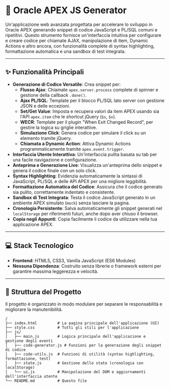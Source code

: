 # 🚀 Oracle APEX JS Generator

Un'applicazione web avanzata progettata per accelerare lo sviluppo in Oracle APEX generando snippet di codice JavaScript e PL/SQL comuni e ripetitivi. Questo strumento fornisce un'interfaccia intuitiva per configurare e creare codice per chiamate AJAX, manipolazione di item, Dynamic Actions e altro ancora, con funzionalità complete di syntax highlighting, formattazione automatica e una sandbox di test integrata.

 <!-- Sostituisci con un URL di uno screenshot reale -->

---

## ✨ Funzionalità Principali

- **Generazione di Codice Versatile**: Crea snippet per:
  - **Flusso Ajax**: Chiamate `apex.server.process` complete di spinner e gestione della callback `.done()`.
  - **Ajax PL/SQL**: Template per il blocco PL/SQL lato server con gestione JSON e delle eccezioni.
  - **Set/Get Value**: Imposta e recupera valori da item APEX usando sia l'API `apex.item` che le shortcut jQuery (`$s`, `$v`).
  - **WECR**: Template per il plugin "When Exit Changed Record", per gestire la logica su griglie interattive.
  - **Simulazione Click**: Genera codice per simulare il click su un elemento tramite jQuery.
  - **Chiamata a Dynamic Action**: Attiva Dynamic Actions programmaticamente tramite `apex.event.trigger`.
- **Interfaccia Utente Interattiva**: Un'interfaccia pulita basata su tab per una facile navigazione e configurazione.
- **Anteprima e Generazione Live**: Visualizza un'anteprima dello snippet e genera il codice finale con un solo click.
- **Syntax Highlighting**: Evidenzia automaticamente la sintassi di JavaScript, PL/SQL e delle API APEX per una migliore leggibilità.
- **Formattazione Automatica del Codice**: Assicura che il codice generato sia pulito, correttamente indentato e consistente.
- **Sandbox di Test Integrata**: Testa il codice JavaScript generato in un ambiente APEX simulato (`mock`) senza lasciare la pagina.
- **Cronologia Persistente**: Salva automaticamente gli snippet generati nel `localStorage` per riferimenti futuri, anche dopo aver chiuso il browser.
- **Copia negli Appunti**: Copia facilmente il codice da utilizzare nella tua applicazione APEX.

---

## 💻 Stack Tecnologico

- **Frontend**: HTML5, CSS3, Vanilla JavaScript (ES6 Modules)
- **Nessuna Dipendenza**: Costruito senza librerie o framework esterni per garantire massima leggerezza e velocità.

---

## 📂 Struttura del Progetto

Il progetto è organizzato in modo modulare per separare le responsabilità e migliorare la manutenibilità.

```
/
├── index.html         # La pagina principale dell'applicazione (UI)
├── style.css          # Tutti gli stili per l'applicazione
├── js/
│   ├── main.js        # Logica principale dell'applicazione e gestione degli eventi
│   ├── code-generator.js # Funzioni per la generazione degli snippet di codice
│   ├── code-utils.js  # Funzioni di utilità (syntax highlighting, formattazione, test)
│   ├── state.js       # Gestione dello stato (cronologia con localStorage)
│   └── ui.js          # Manipolazione del DOM e aggiornamenti dell'interfaccia utente
└── README.md          # Questo file
```

